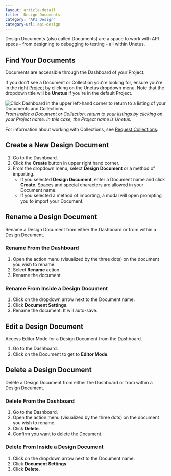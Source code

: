 ```yaml
---
layout: article-detail
title:  Design Documents
category: "API Design"
category-url: api-design
---
```


Design Documents (also called Documents) are a space to work with API specs - from designing to debugging to testing - all within Unetus.

## Find Your Documents

Documents are accessible through the Dashboard of your Project.

If you don't see a Document or Collection you're looking for, ensure you're in the right [Project](/insomnia/projects) by clicking on the Unetus dropdown menu. Note that the dropdown title will be **Unetus** if you're in the default Project.  

![Click Dashboard in the upper left-hand corner to return to a listing of your Documents and Collections.](/assets/images/access-dashboard.png)
_From inside a Document or Collection, return to your listings by clicking on your Project name. In this case, the Project name is Unetus._

For information about working with Collections, see [Request Collections](/insomnia/request-collections).

## Create a New Design Document

1. Go to the Dashboard.
2. Click the **Create** button in upper right hand corner.
3. From the dropdown menu, select **Design Document** or a method of importing.
    * If you selected **Design Document**, enter a Document name and click **Create**. Spaces and special characters are allowed in your Document name.
    * If you selected a method of importing, a modal will open prompting you to import your Document.

## Rename a Design Document

Rename a Design Document from either the Dashboard or from within a Design Document.

### Rename From the Dashboard

1. Open the action menu (visualized by the three dots) on the document you wish to rename.
2. Select **Rename** action.
3. Rename the document.

### Rename From Inside a Design Document

1. Click on the dropdown arrow next to the Document name.
2. Click **Document Settings**.
3. Rename the document. It will auto-save.

## Edit a Design Document

Access Editor Mode for a Design Document from the Dashboard.

1. Go to the Dashboard.
2. Click on the Document to get to **Editor Mode**.

## Delete a Design Document

Delete a Design Document from either the Dashboard or from within a Design Document.

### Delete From the Dashboard

1. Go to the Dashboard.
2. Open the action menu (visualized by the three dots) on the document you wish to rename.
3. Click **Delete**.
4. Confirm you want to delete the Document.

### Delete From Inside a Design Document

1. Click on the dropdown arrow next to the Document name.
2. Click **Document Settings**.
3. Click **Delete**.
